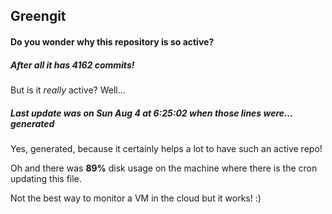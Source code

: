 ## Greengit

#### Do you wonder why this repository is so active?

##### After all it has 4162 commits!

But is it *really* active? Well...

##### Last update was on Sun Aug 4 at 6:25:02 when those lines were... generated

Yes, generated, because it certainly helps a lot to have such an active repo!

Oh and there was **89%** disk usage on the machine
where there is the cron updating this file.

Not the best way to monitor a VM in the cloud but it works! :)
